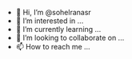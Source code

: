 - 👋 Hi, I’m @sohelranasr
- 👀 I’m interested in ...
- 🌱 I’m currently learning ...
- 💞️ I’m looking to collaborate on ...
- 📫 How to reach me ...

<!---
sohelranasr/sohelranasr is a ✨ special ✨ repository because its `README.md` (this file) appears on your GitHub profile.
You can click the Preview link to take a look at your changes.
--->

